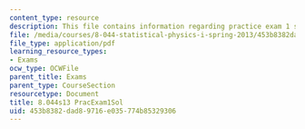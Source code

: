 ```yaml
---
content_type: resource
description: This file contains information regarding practice exam 1 solution.
file: /media/courses/8-044-statistical-physics-i-spring-2013/453b8382dad89716e035774b85329306_MIT8_044S14_praexam1sol_03.pdf
file_type: application/pdf
learning_resource_types:
- Exams
ocw_type: OCWFile
parent_title: Exams
parent_type: CourseSection
resourcetype: Document
title: 8.044s13 PracExam1Sol
uid: 453b8382-dad8-9716-e035-774b85329306
---
```

